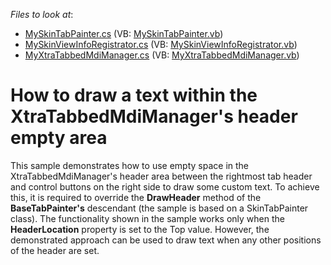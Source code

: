 <!-- default file list -->
*Files to look at*:

* [MySkinTabPainter.cs](./CS/WindowsFormsApplication7/MySkinTabPainter.cs) (VB: [MySkinTabPainter.vb](./VB/WindowsFormsApplication7/MySkinTabPainter.vb))
* [MySkinViewInfoRegistrator.cs](./CS/WindowsFormsApplication7/MySkinViewInfoRegistrator.cs) (VB: [MySkinViewInfoRegistrator.vb](./VB/WindowsFormsApplication7/MySkinViewInfoRegistrator.vb))
* [MyXtraTabbedMdiManager.cs](./CS/WindowsFormsApplication7/MyXtraTabbedMdiManager.cs) (VB: [MyXtraTabbedMdiManager.vb](./VB/WindowsFormsApplication7/MyXtraTabbedMdiManager.vb))
<!-- default file list end -->
# How to draw a text within the XtraTabbedMdiManager's header empty area


<p>This sample demonstrates how to use empty space in the XtraTabbedMdiManager's header area between the rightmost tab header and control buttons on the right side to draw some custom text. To achieve this, it is required to override the <strong>DrawHeader</strong> method of the <strong>BaseTabPainter's</strong> descendant (the sample is based on a SkinTabPainter class). The functionality shown in the sample works only when the <strong>HeaderLocation</strong> property is set to the Top value. However, the demonstrated approach can be used to draw text when any other positions of the header are set.</p>

<br/>


